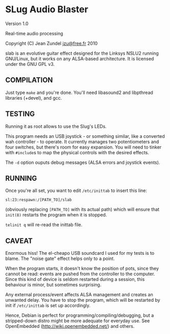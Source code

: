 SLug Audio Blaster
==================

Version 1.0

Real-time audio processing

Copyright (C) Jean Zundel <jzu@free.fr> 2010 

slab is an evolutive guitar effect designed for the Linksys NSLU2 running
GNU/Linux, but it works on any ALSA-based architecture. It is licensed under
the GNU GPL v3.


COMPILATION
-----------

Just type `make` and you're done. You'll need libasound2 and libpthread
libraries (+devel), and gcc.


TESTING
-------

Running it as root allows to use the Slug's LEDs.

This program needs an USB joystick - or something similar, like a converted wah
controller - to operate. It currently manages two potentiometers and four
switches, but there's room for easy expansion. You will need to tinker with
`#include`s to map the physical controls with the desired effects.

The `-d` option ouputs debug messages (ALSA errors and joystick events).


RUNNING
-------

Once you're all set, you want to edit `/etc/inittab` to insert this line:

`sl:23:respawn:/[PATH_TO]/slab`

(obviously replacing `[PATH_TO]` with its actual path)
which will ensure that `init(8)` restarts the program when it is stopped.

`telinit q` will re-read the inittab file.


CAVEAT
------

Enormous hiss! The el-cheapo USB soundcard I used for my tests is to 
blame. The "noise gate" effect helps only to a point.

When the program starts, it doesn't know the position of pots, since they 
cannot be read: events are pushed from the controller to the computer. 
Since this kind of device is seldom restarted during a session, this
behaviour is minor, but sometimes surprising.

Any external process/event affects ALSA management and creates an 
unwanted delay. You have to stop the program, which will be restarted
by init if `/etc/inittab` is set up accordingly.

Hence, Debian is perfect for programming/compiling/debugging, but 
a stripped-down distro might be more adequate for everyday use.
See OpenEmbedded (http://wiki.openembedded.net/) and others.


<!-- Convert to HTML using markdown -->
